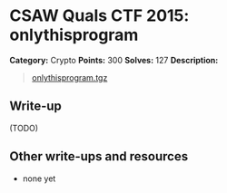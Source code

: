 # CSAW Quals CTF 2015: onlythisprogram

**Category:** Crypto
**Points:** 300
**Solves:** 127
**Description:** 

> [onlythisprogram.tgz](onlythisprogram.tgz)

## Write-up

(TODO)

## Other write-ups and resources

* none yet